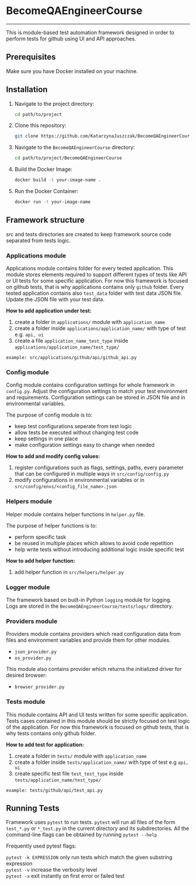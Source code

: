 # **BecomeQAEngineerCourse**
***
This is module-based test automation framework designed in order to perform tests for github using UI and API approaches.

## **Prerequisites**
Make sure you have Docker installed on your machine.

## **Installation**

1. Navigate to the project directory:
    ```bash
    cd path/to/project
    ```

2. Clone this repository:
    ```bash
    git clone https://github.com/KatarzynaJuszczak/BecomeQAEngineerCourse.git
    ```

3. Navigate to the `BecomeQAEngineerCourse` directory:
    ```bash
    cd path/to/project/BecomeQAEngineerCourse
    ```

4. Build the Docker Image:
    ```bash
    docker build -t your-image-name .
    ```
   
5. Run the Docker Container:
    ```bash
    docker run -t your-image-name
    ```

## **Framework structure**
src and tests directories are created to keep framework source code separated from tests logic.

### **Applications module**
Applications module contains folder for every tested application.
This module stores elements required to support different types of tests like API or UI tests for some specific application.
For now this framework is focused on github tests, that is why applications contains only `github` folder.
Every tested application contains also `test_data` folder with test data JSON file. Update the JSON file with your test data.

**How to add application under test:**
1. create a folder in `applications/` module with `application_name`
2. create a folder inside `applications/application_name/` with type of test e.g. `api, ui`
3. create a file `application_name_test_type` inside `applications/application_name/test_type/`

``
 example: src/applications/github/api/github_api.py
``

### **Config module**
Config module contains configuration settings for whole framework in `config.py`. 
Adjust the configuration settings to match your test environment and requirements. Configuration settings can be stored in JSON file and in environmental variables.

The purpose of config module is to:
* keep test configurations seperate from test logic
* allow tests be executed without changing test code
* keep settings in one place
* make configuration settings easy to change when needed

**How to add and modify config values:**
1. register configurations such as flags, settings, paths, every parameter that can be configured in multiple ways in `src/config/config.py`
2. modify configurations in environmental variables or in `src/config/envs/<config_file_name>.json`

### **Helpers module**
Helper module contains helper functions in `helper.py` file.

The purpose of helper functions is to:
* perform specific task
* be reused in multiple places which allows to avoid code repetition
* help write tests without introducing additional logic inside specific test

**How to add helper function:**
1. add helper function in `src/helpers/helper.py`

### **Logger module**
The framework based on built-in Python `logging` module for logging.\
Logs are stored in the `BecomeQAEngineerCourse/tests/logs/` directory. 

### **Providers module**
Providers module contains providers which read configuration data from files and environment variables and provide them for other modules.
* `json_provider.py`
* `os_provider.py`

This module also contains provider which returns the initialized driver for desired browser:
* `browser_provider.py`


### **Tests module**
This module contains API and UI tests written for some specific application.
Tests cases contained in this module should be strictly focused on test logic of the application.
For now this framework is focused on github tests, that is why tests contains only github folder.

**How to add test for application:**
1. create a folder in `tests/` module with `application_name`
2. create a folder inside `tests/application_name/` with type of test e.g `api, ui`
3. create specific test file `test_test_type` inside `tests/application_name/test_type/`

``
example: tests/github/api/test_api.py
``

## **Running Tests**

Framework uses `pytest` to run tests.
`pytest` will run all files of the form `test_*.py` or `*_test.py` in the current directory and its subdirectories.
All the command-line flags can be obtained by running `pytest --help`

Frequently used pytest flags:

`pytest -k EXPRESSION` only run tests which match the given substring expression\
`pytest -v` increase the verbosity level\
`pytest -x` exit instantly on first error or failed test